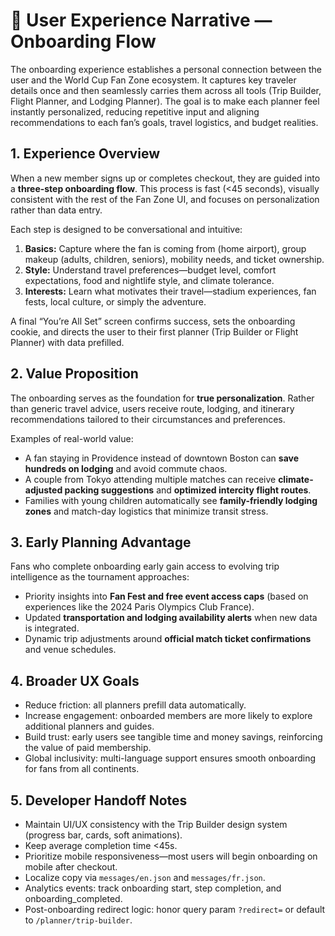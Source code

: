 # 🧭 User Experience Narrative — Onboarding Flow

The onboarding experience establishes a personal connection between the user and the World Cup Fan Zone ecosystem. It captures key traveler details once and then seamlessly carries them across all tools (Trip Builder, Flight Planner, and Lodging Planner). The goal is to make each planner feel instantly personalized, reducing repetitive input and aligning recommendations to each fan’s goals, travel logistics, and budget realities.

## 1. Experience Overview
When a new member signs up or completes checkout, they are guided into a **three-step onboarding flow**. This process is fast (<45 seconds), visually consistent with the rest of the Fan Zone UI, and focuses on personalization rather than data entry.

Each step is designed to be conversational and intuitive:
1. **Basics:** Capture where the fan is coming from (home airport), group makeup (adults, children, seniors), mobility needs, and ticket ownership.
2. **Style:** Understand travel preferences—budget level, comfort expectations, food and nightlife style, and climate tolerance.
3. **Interests:** Learn what motivates their travel—stadium experiences, fan fests, local culture, or simply the adventure.

A final “You’re All Set” screen confirms success, sets the onboarding cookie, and directs the user to their first planner (Trip Builder or Flight Planner) with data prefilled.

## 2. Value Proposition
The onboarding serves as the foundation for **true personalization**. Rather than generic travel advice, users receive route, lodging, and itinerary recommendations tailored to their circumstances and preferences.

Examples of real-world value:
- A fan staying in Providence instead of downtown Boston can **save hundreds on lodging** and avoid commute chaos.
- A couple from Tokyo attending multiple matches can receive **climate-adjusted packing suggestions** and **optimized intercity flight routes**.
- Families with young children automatically see **family-friendly lodging zones** and match-day logistics that minimize transit stress.

## 3. Early Planning Advantage
Fans who complete onboarding early gain access to evolving trip intelligence as the tournament approaches:
- Priority insights into **Fan Fest and free event access caps** (based on experiences like the 2024 Paris Olympics Club France).
- Updated **transportation and lodging availability alerts** when new data is integrated.
- Dynamic trip adjustments around **official match ticket confirmations** and venue schedules.

## 4. Broader UX Goals
- Reduce friction: all planners prefill data automatically.
- Increase engagement: onboarded members are more likely to explore additional planners and guides.
- Build trust: early users see tangible time and money savings, reinforcing the value of paid membership.
- Global inclusivity: multi-language support ensures smooth onboarding for fans from all continents.

## 5. Developer Handoff Notes
- Maintain UI/UX consistency with the Trip Builder design system (progress bar, cards, soft animations).
- Keep average completion time <45s.
- Prioritize mobile responsiveness—most users will begin onboarding on mobile after checkout.
- Localize copy via `messages/en.json` and `messages/fr.json`.
- Analytics events: track onboarding start, step completion, and onboarding_completed.
- Post-onboarding redirect logic: honor query param `?redirect=` or default to `/planner/trip-builder`.
